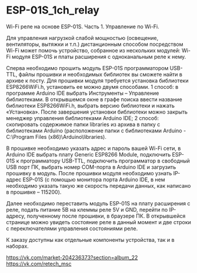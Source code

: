 # ESP-01S_1ch_relay
Wi-Fi реле на основе ESP-01S. Часть 1. Управление по Wi-Fi.

Для управления нагрузкой слабой мощностью (освещение, вентиляторы, вытяжки и т.п.) дистанционным способом посредством Wi-Fi может помочь устройство, собранное из нескольких модулей: Wi-Fi модуля ESP-01S и платы расширения с одноканальным реле к нему. 

Сперва необходимо прошить модуль ESP-01S программатором USB-TTL, файлы прошивки и необходимых библиотек вы сможете найти в архиве к посту. Для прошивки модуля требуется установка библиотеки ESP8266WiFi.h, установить ее можно двумя способами. 1 способ: в программе Arduino IDE выбрать Инструменты – Управление библиотеками. В открывшемся окне в графе поиска ввести название библиотеки ESP8266WiFi.h, выбрать версию библиотеки и нажать «Установка». После завершения установки библиотеки можно закрыть менеджер управления библиотеками Arduino IDE; 2 способ: скопировать содержимое папки libraries из архива в папку с библиотеками Arduino (расположение папки с библиотеками Arduino - C:\Program Files (x86)\Arduino\libraries).

В прошивке необходимо указать адрес и пароль вашей Wi-Fi сети, в Arduino IDE выбрать плату Generic ESP8266 Module, подключить ESP-01S к программатору USB-TTL, подключить программатор в свободный USB порт ПК, выбрать номер COM-порта в Arduino IDE и загрузить прошивку в модуль. После прошивки модуля необходимо узнать IP-адрес ESP-01S (с помощью монитора порта Arduino IDE, в нем необходимо указать такую же скорость передачи данных, как написано в прошивке – 115200). 

Далее необходимо переставить модуль ESP-01S на плату расширения с реле, подать питание 5В на клеммы реле 5V и GND, перейти по IP-адресу, полученному после прошивки, в браузере ПК. В открывшейся странице можно увидеть состояние реле в данный момент и две строки с переключателями управления состояниями реле.

К заказу доступны как отдельные компоненты устройства, так и в наборах.

https://vk.com/market-204236373?section=album_22
https://vk.com/retech_msc
